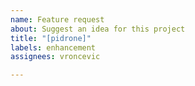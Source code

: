 ```yaml
---
name: Feature request
about: Suggest an idea for this project
title: "[pidrone]"
labels: enhancement
assignees: vroncevic

---
```



